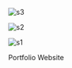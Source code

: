 
![s3](https://github.com/harsh0981/web/assets/143324495/8cd39d91-20e4-449d-af34-fccaf9045059)

![s2](https://github.com/harsh0981/web/assets/143324495/1873c4c2-c99b-42fa-bd92-ad3cad62f96d)

![s1](https://github.com/harsh0981/web/assets/143324495/6df0f6d3-5459-4806-ba36-8c3e75d73f1c)

Portfolio Website


